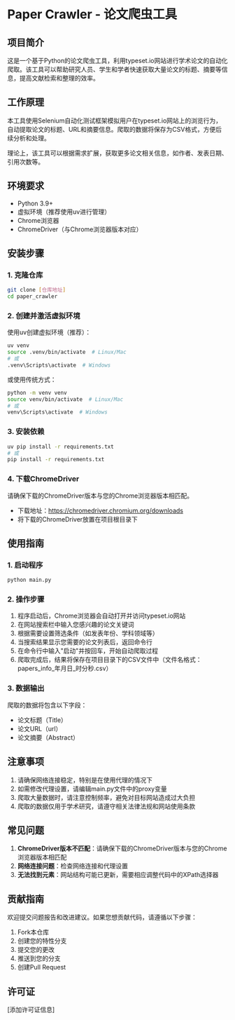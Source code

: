 # Paper Crawler - 论文爬虫工具

## 项目简介
这是一个基于Python的论文爬虫工具，利用typeset.io网站进行学术论文的自动化爬取。该工具可以帮助研究人员、学生和学者快速获取大量论文的标题、摘要等信息，提高文献检索和整理的效率。

## 工作原理
本工具使用Selenium自动化测试框架模拟用户在typeset.io网站上的浏览行为，自动提取论文的标题、URL和摘要信息。爬取的数据将保存为CSV格式，方便后续分析和处理。

理论上，该工具可以根据需求扩展，获取更多论文相关信息，如作者、发表日期、引用次数等。

## 环境要求
- Python 3.9+
- 虚拟环境（推荐使用uv进行管理）
- Chrome浏览器
- ChromeDriver（与Chrome浏览器版本对应）

## 安装步骤

### 1. 克隆仓库
```bash
git clone [仓库地址]
cd paper_crawler
```

### 2. 创建并激活虚拟环境
使用uv创建虚拟环境（推荐）：
```bash
uv venv
source .venv/bin/activate  # Linux/Mac
# 或
.venv\Scripts\activate  # Windows
```

或使用传统方式：
```bash
python -m venv venv
source venv/bin/activate  # Linux/Mac
# 或
venv\Scripts\activate  # Windows
```

### 3. 安装依赖
```bash
uv pip install -r requirements.txt
# 或
pip install -r requirements.txt
```

### 4. 下载ChromeDriver
请确保下载的ChromeDriver版本与您的Chrome浏览器版本相匹配。
- 下载地址：https://chromedriver.chromium.org/downloads
- 将下载的ChromeDriver放置在项目根目录下

## 使用指南

### 1. 启动程序
```bash
python main.py
```

### 2. 操作步骤
1. 程序启动后，Chrome浏览器会自动打开并访问typeset.io网站
2. 在网站搜索栏中输入您感兴趣的论文关键词
3. 根据需要设置筛选条件（如发表年份、学科领域等）
4. 当搜索结果显示您需要的论文列表后，返回命令行
5. 在命令行中输入"启动"并按回车，开始自动爬取过程
6. 爬取完成后，结果将保存在项目目录下的CSV文件中（文件名格式：papers_info_年月日_时分秒.csv）

### 3. 数据输出
爬取的数据将包含以下字段：
- 论文标题（Title）
- 论文URL（url）
- 论文摘要（Abstract）

## 注意事项
1. 请确保网络连接稳定，特别是在使用代理的情况下
2. 如需修改代理设置，请编辑main.py文件中的proxy变量
3. 爬取大量数据时，请注意控制频率，避免对目标网站造成过大负担
4. 爬取的数据仅用于学术研究，请遵守相关法律法规和网站使用条款

## 常见问题
1. **ChromeDriver版本不匹配**：请确保下载的ChromeDriver版本与您的Chrome浏览器版本相匹配
2. **网络连接问题**：检查网络连接和代理设置
3. **无法找到元素**：网站结构可能已更新，需要相应调整代码中的XPath选择器

## 贡献指南
欢迎提交问题报告和改进建议。如果您想贡献代码，请遵循以下步骤：
1. Fork本仓库
2. 创建您的特性分支
3. 提交您的更改
4. 推送到您的分支
5. 创建Pull Request

## 许可证
[添加许可证信息]
